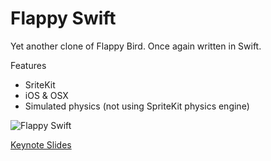 # Flappy Swift #

Yet another clone of Flappy Bird. Once again written in Swift.

Features

* SriteKit
* iOS & OSX
* Simulated physics (not using SpriteKit physics engine)

![Flappy Swift](https://bitbucket.org/i4niac/flappy-swift/raw/master/Assets/FlappySwift.png)

[Keynote Slides](https://bitbucket.org/i4niac/flappy-swift/downloads/FlappySwiftTalkSlides.zip)
